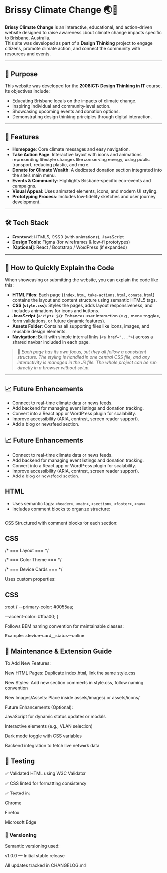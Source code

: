 # Brissy Climate Change 🌏🌱

**Brissy Climate Change** is an interactive, educational, and action-driven website designed to raise awareness about climate change impacts specific to Brisbane, Australia.  
This site was developed as part of a **Design Thinking** project to engage citizens, promote climate action, and connect the community with resources and events.

---

## 🌟 Purpose

This website was developed for the **2008ICT: Design Thinking in IT** course. Its objectives include:

- Educating Brisbane locals on the impacts of climate change.  
- Inspiring individual and community-level action.  
- Showcasing upcoming events and donation options.  
- Demonstrating design thinking principles through digital interaction.

---

## 🧩 Features

- **Homepage**: Core climate messages and easy navigation.  
- **Take Action Page**: Interactive layout with icons and animations representing lifestyle changes like conserving energy, using public transport, reducing plastic, and more.  
- **Donate for Climate Wealth**: A dedicated donation section integrated into the site’s main menu.  
- **Events & Community**: Highlights Brisbane-specific eco-events and campaigns.  
- **Visual Appeal**: Uses animated elements, icons, and modern UI styling.  
- **Prototyping Process**: Includes low-fidelity sketches and user journey development.

---

## 🛠️ Tech Stack

- **Frontend**: HTML5, CSS3 (with animations), JavaScript  
- **Design Tools**: Figma (for wireframes & low-fi prototypes)  
- **[Optional]**: React / Bootstrap / WordPress (if expanded)

---

## 📣 How to Quickly Explain the Code

When showcasing or submitting the website, you can explain the code like this:

- **HTML Files**: Each page (`index.html`, `take-actions.html`, `donate.html`) contains the layout and content structure using semantic HTML5 tags.  
- **CSS (`style.css`)**: Styles the pages, adds layout responsiveness, and includes animations for icons and buttons.  
- **JavaScript (`scripts.js`)**: Enhances user interaction (e.g., menu toggles, form validations, or future dynamic features).  
- **Assets Folder**: Contains all supporting files like icons, images, and reusable design elements.  
- **Navigation**: Built with simple internal links (`<a href="...">`) across a shared navbar included in each page.

> 🔹 *Each page has its own focus, but they all follow a consistent structure. The styling is handled in one central CSS file, and any interactivity is managed in the JS file. The whole project can be run directly in a browser without setup.*

---

## 📈 Future Enhancements

- Connect to real-time climate data or news feeds.  
- Add backend for managing event listings and donation tracking.  
- Convert into a React app or WordPress plugin for scalability.  
- Improve accessibility (ARIA, contrast, screen reader support).  
- Add a blog or newsfeed section.

## 📈 Future Enhancements

- Connect to real-time climate data or news feeds.  
- Add backend for managing event listings and donation tracking.  
- Convert into a React app or WordPress plugin for scalability.  
- Improve accessibility (ARIA, contrast, screen reader support).  
- Add a blog or newsfeed section.

## HTML

- Uses semantic tags: `<header>`, `<main>`, `<section>`, `<footer>`, `<nav>`
- Includes comment blocks to organize structure:
  ```html
<!-- === VLAN Status Dashboard === -->
CSS
Structured with comment blocks for each section:

 ## CSS

/* === Layout === */

/* === Color Theme === */

/* === Device Cards === */

Uses custom properties:

 ## CSS

:root {
  --primary-color: #0055aa;

  --accent-color: #ffaa00;
}

Follows BEM naming convention for maintainable classes:
 
Example: .device-card__status--online


 
## 🔧 Maintenance & Extension Guide

To Add New Features:

New HTML Pages: Duplicate index.html, link the same style.css
 
New Styles: Add new section comments in style.css, follow naming convention
 
New Images/Assets: Place inside assets/images/ or assets/icons/
 
Future Enhancements (Optional):

JavaScript for dynamic status updates or modals
 
Interactive elements (e.g., VLAN selection)
 
Dark mode toggle with CSS variables
 
Backend integration to fetch live network data
 
## 🧪 Testing

✅ Validated HTML using W3C Validator
 
✅ CSS linted for formatting consistency
 
✅ Tested in:
 
Chrome
 
Firefox
 
Microsoft Edge
 
### 📄 Versioning

Semantic versioning used:
 
v1.0.0 — Initial stable release
 
All updates tracked in CHANGELOG.md
